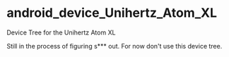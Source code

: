 # android_device_Unihertz_Atom_XL
Device Tree for the Unihertz Atom XL

Still in the process of figuring s*** out.
For now don't use this device tree.
